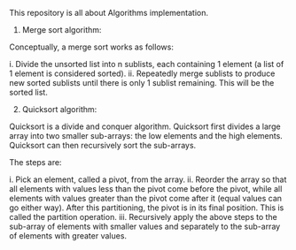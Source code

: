 This repository is all about Algorithms implementation.

1. Merge sort algorithm:

Conceptually, a merge sort works as follows:

i.  Divide the unsorted list into n sublists, each containing 1 element (a list of 1 element is considered sorted).
ii. Repeatedly merge sublists to produce new sorted sublists until there is only 1 sublist remaining. This will be the sorted list.


2. Quicksort algorithm:

Quicksort is a divide and conquer algorithm. 
Quicksort first divides a large array into two smaller sub-arrays: the low elements and the high elements. 
Quicksort can then recursively sort the sub-arrays.

The steps are:

i.    Pick an element, called a pivot, from the array.
ii.   Reorder the array so that all elements with values less than the pivot come before the pivot, 
      while all elements with values greater than the pivot come after it (equal values can go either way). 
      After this partitioning, the pivot is in its final position. This is called the partition operation.
iii.  Recursively apply the above steps to the sub-array of elements with smaller values 
      and separately to the sub-array of elements with greater values.
